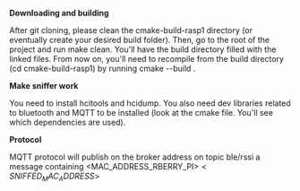 **Downloading and building**

After git cloning, please clean the cmake-build-rasp1 directory (or eventually create your desired build folder). Then, go to the root of the project and run make clean. You'll have the build directory filled with the linked files. From now on, you'll need to recompile from the build directory (cd cmake-build-rasp1) by running cmake --build .

**Make sniffer work**

You need to install hcitools and hcidump. You also need dev libraries related to bluetooth and MQTT to be installed (look at the cmake file. You'll see which dependencies are used).

**Protocol**

MQTT protocol will publish on the broker address on topic ble/rssi a message containing <MAC_ADDRESS_RBERRY_PI>$<SNIFFED_MAC_ADDRESS>$<RSSI> 
